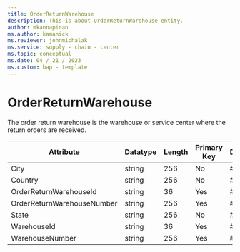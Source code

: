 ```yaml
---
title: OrderReturnWarehouse
description: This is about OrderReturnWarehouse entity.
author: mkannapiran
ms.author: kamanick
ms.reviewer: johnmichalak
ms.service: supply - chain - center
ms.topic: conceptual
ms.date: 04 / 21 / 2023
ms.custom: bap - template
---
```


# **OrderReturnWarehouse**

The order return warehouse is the warehouse or service center where the return orders are received.

|	Attribute	|	Datatype	|	Length	|	Primary Key	|	Description	|
|---------------|--------|------|----------|-----------|
|	City	|	string	|	256	|	No	|	#N/A	|
|	Country	|	string	|	256	|	No	|	#N/A	|
|	OrderReturnWarehouseId	|	string	|	36	|	Yes	|	#N/A	|
|	OrderReturnWarehouseNumber	|	string	|	256	|	Yes	|	#N/A	|
|	State	|	string	|	256	|	No	|	#N/A	|
|	WarehouseId	|	string	|	36	|	Yes	|	#N/A	|
|	WarehouseNumber	|	string	|	256	|	Yes	|	#N/A	|
